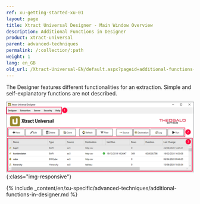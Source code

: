 ```yaml
---
ref: xu-getting-started-xu-01
layout: page
title: Xtract Universal Designer - Main Window Overview
description: Additional Functions in Designer
product: xtract-universal
parent: advanced-techniques
permalink: /:collection/:path
weight: 1
lang: en_GB
old_url: /Xtract-Universal-EN/default.aspx?pageid=additional-functions-in-designer
---
```


The Designer features different functionalities for an extraction. Simple and self-explanatory functions are not described. 

![Designer](/img/content/xu/xu_designer_main-window.png){:class="img-responsive"}

{% include _content/en/xu-specific/advanced-techniques/additional-functions-in-designer.md %}